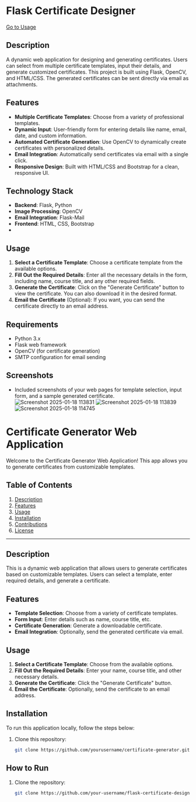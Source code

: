 # Flask Certificate Designer

[Go to Usage](#usage)

## Description
A dynamic web application for designing and generating certificates. Users can select from multiple certificate templates, input their details, and generate customized certificates. This project is built using Flask, OpenCV, and HTML/CSS. The generated certificates can be sent directly via email as attachments.

## Features
- **Multiple Certificate Templates**: Choose from a variety of professional templates.
- **Dynamic Input**: User-friendly form for entering details like name, email, date, and custom information.
- **Automated Certificate Generation**: Use OpenCV to dynamically create certificates with personalized details.
- **Email Integration**: Automatically send certificates via email with a single click.
- **Responsive Design**: Built with HTML/CSS and Bootstrap for a clean, responsive UI.

## Technology Stack
- **Backend**: Flask, Python
- **Image Processing**: OpenCV
- **Email Integration**: Flask-Mail
- **Frontend**: HTML, CSS, Bootstrap
- 

## Usage

1. **Select a Certificate Template**: Choose a certificate template from the available options.
2. **Fill Out the Required Details**: Enter all the necessary details in the form, including name, course title, and any other required fields.
3. **Generate the Certificate**: Click on the "Generate Certificate" button to view the certificate. You can also download it in the desired format.
4. **Email the Certificate** (Optional): If you want, you can send the certificate directly to an email address.

## Requirements

- Python 3.x
- Flask web framework
- OpenCV (for certificate generation)
- SMTP configuration for email sending


## Screenshots
- Included screenshots of your web pages for template selection, input form, and a sample generated certificate.
![Screenshot 2025-01-18 113831](https://github.com/user-attachments/assets/574571a6-9946-4262-9f51-2b2dc6c61a21)
![Screenshot 2025-01-18 113839](https://github.com/user-attachments/assets/692a0fd4-92d9-4b44-b17d-3648b052e405)
![Screenshot 2025-01-18 114745](https://github.com/user-attachments/assets/03af0534-1e7b-4382-a673-1f455384cd79)










# Certificate Generator Web Application

Welcome to the Certificate Generator Web Application! This app allows you to generate certificates from customizable templates.

## Table of Contents
1. [Description](#description)
2. [Features](#features)
3. [Usage](#usage)
4. [Installation](#installation)
5. [Contributions](#contributions)
6. [License](#license)

---

## Description
This is a dynamic web application that allows users to generate certificates based on customizable templates. Users can select a template, enter required details, and generate a certificate.

## Features
- **Template Selection**: Choose from a variety of certificate templates.
- **Form Input**: Enter details such as name, course title, etc.
- **Certificate Generation**: Generate a downloadable certificate.
- **Email Integration**: Optionally, send the generated certificate via email.

## Usage
1. **Select a Certificate Template**: Choose from the available options.
2. **Fill Out the Required Details**: Enter your name, course title, and other necessary details.
3. **Generate the Certificate**: Click the "Generate Certificate" button.
4. **Email the Certificate**: Optionally, send the certificate to an email address.

## Installation
To run this application locally, follow the steps below:

1. Clone this repository:
   ```bash
   git clone https://github.com/yourusername/certificate-generator.git

## How to Run
1. Clone the repository:
   ```bash
   git clone https://github.com/your-username/flask-certificate-designer.git
